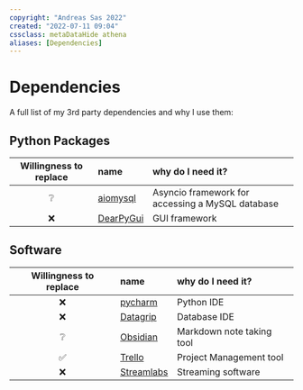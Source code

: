 ```yaml
---
copyright: "Andreas Sas 2022"
created: "2022-07-11 09:04"
cssclass: metaDataHide athena
aliases: [Dependencies]
---  
```

# Dependencies
A full list of my  3rd party dependencies and why I use them:

## Python Packages
| Willingness to replace | name                                             | why do I need it?                                |
|:----------------------:|:------------------------------------------------ |:------------------------------------------------ |
|           ❔           | [aiomysql](https://pypi.org/project/aiomysql/)   | Asyncio framework for accessing a MySQL database |
|           ❌           | [DearPyGui](https://pypi.org/project/dearpygui/) | GUI framework                                    |

## Software
| Willingness to replace | name                                            | why do I need it?         |
|:----------------------:|:----------------------------------------------- |:------------------------- |
|           ❌           | [pycharm](https://www.jetbrains.com/pycharm/)   | Python IDE                |
|           ❌           | [Datagrip](https://www.jetbrains.com/datagrip/) | Database IDE              |
|           ❔           | [Obsidian](https://obsidian.md/)                | Markdown note taking tool |
|           ✅           | [Trello](https://trello.com/)                   | Project Management tool   |
|           ❌           | [Streamlabs](https://streamlabs.com/)           | Streaming software        | 
